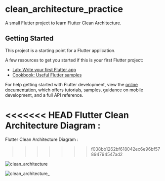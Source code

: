 # clean_architecture_practice

A small Flutter project to learn Flutter Clean Architecture.

## Getting Started

This project is a starting point for a Flutter application.

A few resources to get you started if this is your first Flutter project:

- [Lab: Write your first Flutter app](https://docs.flutter.dev/get-started/codelab)
- [Cookbook: Useful Flutter samples](https://docs.flutter.dev/cookbook)

For help getting started with Flutter development, view the
[online documentation](https://docs.flutter.dev/), which offers tutorials,
samples, guidance on mobile development, and a full API reference.

<<<<<<< HEAD
Flutter Clean Architecture Diagram :
=======

Flutter Clean Architecture Diagram : 

>>>>>>> f038bb1262bf618042ec6e96bf57894794547ad2

![clean_architecture](https://github.com/user-attachments/assets/c980dcff-eb91-41e1-9fca-c68c20cb46e8)

![clean_architecture_](https://github.com/user-attachments/assets/56f4ad31-08b3-4d5b-b9e6-dbcaf22cf608)
